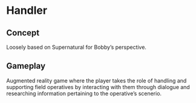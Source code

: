 # Handler #

## Concept ##
Loosely based on Supernatural for Bobby’s perspective.

## Gameplay #
Augmented reality game where the player takes the role of handling and supporting field operatives by interacting with them through dialogue and researching information pertaining to the operative’s scenerio.
